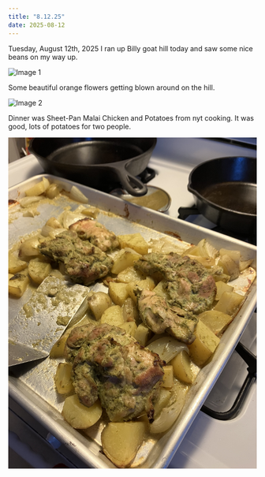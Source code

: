 ```yaml
---
title: "8.12.25"
date: 2025-08-12
---
```


Tuesday, August 12th, 2025
I ran up Billy goat hill today and saw some nice beans on my way up.

![Image 1](img1.jpeg)

Some beautiful orange flowers getting blown around on the hill.

![Image 2](img2.jpeg)

Dinner was Sheet-Pan Malai Chicken and Potatoes from nyt cooking. It was good, lots of potatoes for two people.

![Image 3](img3.jpeg)
